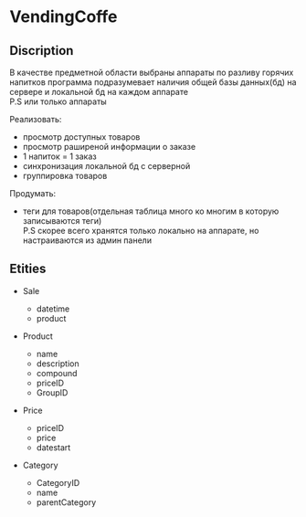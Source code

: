 # VendingCoffe
## Discription
В качестве предметной области выбраны аппараты по разливу горячих напитков 
программа подразумевает наличия общей базы данных(бд) на сервере и локальной бд на каждом аппарате  
P.S или только аппараты

Реализовать:
- просмотр доступных товаров
- просмотр раширеной информации о заказе
- 1 напиток = 1 заказ
- синхронизация локальной бд с серверной
- группировка товаров

Продумать:
- теги для товаров(отдельная таблица много ко многим в которую записываются теги)  
  P.S скорее всего хранятся только локально на аппарате, но настраиваются из админ панели

## Etities

- Sale
    - datetime
    - product

- Product
  - name
  - description
  - compound
  - priceID
  - GroupID

- Price
  - priceID
  - price
  - datestart

- Category
  - CategoryID
  - name
  - parentCategory

